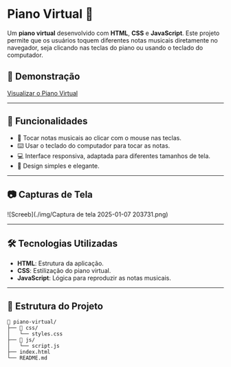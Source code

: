 # Piano Virtual 🎹

Um **piano virtual** desenvolvido com **HTML**, **CSS** e **JavaScript**. Este projeto permite que os usuários toquem diferentes notas musicais diretamente no navegador, seja clicando nas teclas do piano ou usando o teclado do computador.

## 🔗 Demonstração
[Visualizar o Piano Virtual](https://thiagohernani.github.io/js-music-keyboard-virtual/)  

---

## 🚀 Funcionalidades

- 🎵 Tocar notas musicais ao clicar com o mouse nas teclas.
- ⌨️ Usar o teclado do computador para tocar as notas.
- 💻 Interface responsiva, adaptada para diferentes tamanhos de tela.
- 🎨 Design simples e elegante.

---

## 📷 Capturas de Tela

![Screeb](./img/Captura de tela 2025-01-07 203731.png)

---

## 🛠️ Tecnologias Utilizadas

- **HTML**: Estrutura da aplicação.
- **CSS**: Estilização do piano virtual.
- **JavaScript**: Lógica para reproduzir as notas musicais.

---

## 📂 Estrutura do Projeto

```plaintext
📁 piano-virtual/
├── 📁 css/
│   └── styles.css
├── 📁 js/
│   └── script.js
├── index.html
└── README.md
